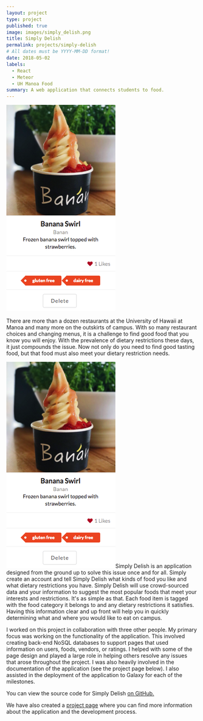 ```yaml
---
layout: project
type: project
published: true
image: images/simply_delish.png
title: Simply Delish
permalink: projects/simply-delish
# All dates must be YYYY-MM-DD format!
date: 2018-05-02
labels:
  - React
  - Meteor
  - UH Manoa Food
summary: A web application that connects students to food.
---
```


<img class="ui rounded image" src="../images/food_card.png">

There are more than a dozen restaurants at the University of Hawaii at Manoa and many more on the outskirts of campus. With so many restaurant choices and changing menus, it is a challenge to find good food that you know you will enjoy. With the prevalence of dietary restrictions these days, it just compounds the issue. Now not only do you need to find good tasting food, but that food must also meet your dietary restriction needs.

<img class="ui medium right floated rounded image" src="../images/food_card.png">Simply Delish is an application designed from the ground up to solve this issue once and for all. Simply create an account and tell Simply Delish what kinds of food you like and what dietary restrictions you have. Simply Delish will use crowd-sourced data and your information to suggest the most popular foods that meet your interests and restrictions. It's as simple as that. Each food item is tagged with the food category it belongs to and any dietary restrictions it satisfies. Having this information clear and up front will help you in quickly determining what and where you would like to eat on campus.

I worked on this project in collaboration with three other people. My primary focus was working on the functionality of the application. This involved creating back-end NoSQL databases to support pages that used information on users, foods, vendors, or ratings. I helped with some of the page design and played a large role in helping others resolve any issues that arose throughout the project. I was also heavily involved in the documentation of the application (see the project page below). I also assisted in the deployment of the application to Galaxy for each of the milestones.

You can view the source code for Simply Delish [on GitHub.](https://github.com/simplydelish/simplydelish)

We have also created a [project page](https://simplydelish.github.io/) where you can find more information about the application and the development process. 


